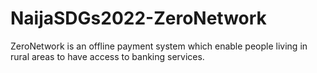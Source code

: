 # NaijaSDGs2022-ZeroNetwork
ZeroNetwork is an offline payment system which enable people living in rural areas to have access to banking services.
